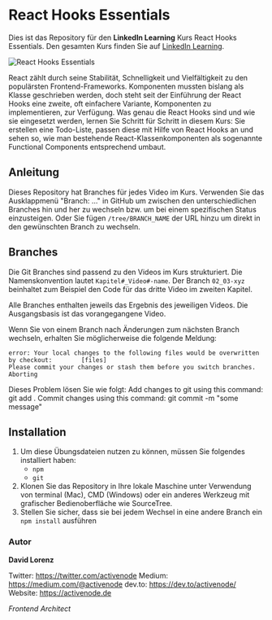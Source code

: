 # React Hooks Essentials

Dies ist das Repository für den **LinkedIn Learning** Kurs React Hooks Essentials. Den gesamten Kurs finden Sie auf [LinkedIn Learning][lil-course-url].

![React Hooks Essentials][lil-thumbnail-url] 

React zählt durch seine Stabilität, Schnelligkeit und Vielfältigkeit zu den populärsten Frontend-Frameworks. Komponenten mussten bislang als Klasse geschrieben werden, doch steht seit der Einführung der React Hooks eine zweite, oft einfachere Variante, Komponenten zu implementieren, zur Verfügung. Was genau die React Hooks sind und wie sie eingesetzt werden, lernen Sie Schritt für Schritt in diesem Kurs: Sie erstellen eine Todo-Liste, passen diese mit Hilfe von React Hooks an und sehen so, wie man bestehende React-Klassenkomponenten als sogenannte Functional Components entsprechend umbaut.

## Anleitung

Dieses Repository hat Branches für jedes Video im Kurs. Verwenden Sie das Ausklappmenü "Branch: ..." in GitHub um zwischen den unterschiedlichen Branches hin und her zu wechseln bzw. um bei einem spezifischen Status einzusteigen. Oder Sie fügen `/tree/BRANCH_NAME` der URL hinzu um direkt in den gewünschten Branch zu wechseln.

## Branches

Die Git Branches sind passend zu den Videos im Kurs strukturiert. Die Namenskonvention lautet `Kapitel#_Video#-name`. Der Branch `02_03-xyz` beinhaltet zum Beispiel den Code für das dritte Video im zweiten Kapitel. 

Alle Branches enthalten jeweils das Ergebnis des jeweiligen Videos. Die Ausgangsbasis ist das vorangegangene Video.

Wenn Sie von einem Branch nach Änderungen zum nächsten Branch wechseln, erhalten Sie möglicherweise die folgende Meldung:

```
error: Your local changes to the following files would be overwritten by checkout:        [files]
Please commit your changes or stash them before you switch branches.
Aborting
```

Dieses Problem lösen Sie wie folgt:
    Add changes to git using this command: git add .
    Commit changes using this command: git commit -m "some message"

## Installation

1. Um diese Übungsdateien nutzen zu können, müssen Sie folgendes installiert haben:
   - `npm`
   - `git` 
2. Klonen Sie das Repository in Ihre lokale Maschine unter Verwendung von terminal (Mac), CMD (Windows) oder ein anderes Werkzeug mit grafischer Bedienoberfläche wie SourceTree.
3. Stellen Sie sicher, dass sie bei jedem Wechsel in eine andere Branch ein `npm install` ausführen

### Autor

**David Lorenz**

Twitter: https://twitter.com/activenode
Medium: https://medium.com/@activenode
dev.to: https://dev.to/activenode/
Website: https://activenode.de 

_Frontend Architect_

[lil-course-url]: https://www.linkedin.com/learning/react-hooks-grundkurs
[lil-thumbnail-url]: https://cdn.lynda.com/course/2875133/2875133-1638882768893-16x9.jpg
